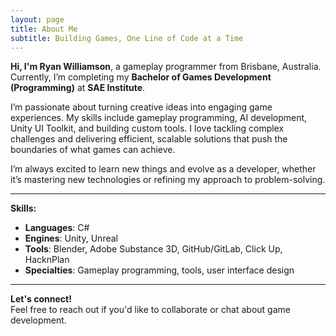```yaml
---
layout: page
title: About Me
subtitle: Building Games, One Line of Code at a Time
---
```


**Hi, I'm Ryan Williamson**, a gameplay programmer from Brisbane, Australia. Currently, I’m completing my **Bachelor of Games Development (Programming)** at **SAE Institute**.

I’m passionate about turning creative ideas into engaging game experiences. My skills include gameplay programming, AI development, Unity UI Toolkit, and building custom tools. I love tackling complex challenges and delivering efficient, scalable solutions that push the boundaries of what games can achieve.

I’m always excited to learn new things and evolve as a developer, whether it’s mastering new technologies or refining my approach to problem-solving.

---

**Skills:**

- **Languages**: C#
- **Engines**: Unity, Unreal  
- **Tools**: Blender, Adobe Substance 3D, GitHub/GitLab, Click Up, HacknPlan  
- **Specialties**: Gameplay programming, tools, user interface design  

---

**Let's connect!**  
Feel free to reach out if you'd like to collaborate or chat about game development.
